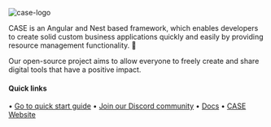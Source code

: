![case-logo](https://user-images.githubusercontent.com/11723962/233068949-baebdb1b-ec96-4f6a-a8a9-1c795a21dc83.svg)

CASE is an Angular and Nest based framework, which enables developers to create solid custom business applications quickly and easily by providing resource management functionality. 👊

Our open-source project aims to allow everyone to freely create and share digital tools that have a positive impact.

#### Quick links
• [Go to quick start guide](https://docs.case.app/#/getting-started/quick-start-guide) • [Join our Discord community](https://discord.gg/FepAked3W7) • [Docs](https://docs.case.app/#/README) • [CASE Website](https://case.app/)
